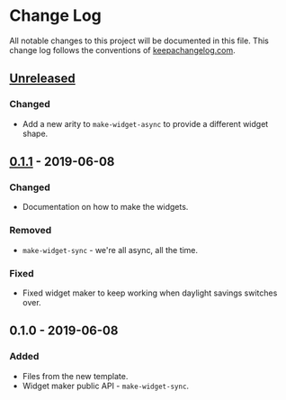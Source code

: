 # Change Log
All notable changes to this project will be documented in this file. This change log follows the conventions of [keepachangelog.com](http://keepachangelog.com/).

## [Unreleased]
### Changed
- Add a new arity to `make-widget-async` to provide a different widget shape.

## [0.1.1] - 2019-06-08
### Changed
- Documentation on how to make the widgets.

### Removed
- `make-widget-sync` - we're all async, all the time.

### Fixed
- Fixed widget maker to keep working when daylight savings switches over.

## 0.1.0 - 2019-06-08
### Added
- Files from the new template.
- Widget maker public API - `make-widget-sync`.

[Unreleased]: https://github.com/your-name/cmd-draw-graph/compare/0.1.1...HEAD
[0.1.1]: https://github.com/your-name/cmd-draw-graph/compare/0.1.0...0.1.1
